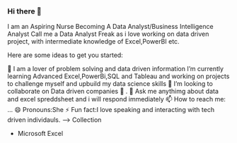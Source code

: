 ### Hi there 👋

I am an Aspiring Nurse Becoming A Data Analyst/Business Intelligence Analyst
Call me a Data Analyst Freak as i love working on data driven project, with intermediate knowledge of Excel,PowerBI etc. 

Here are some ideas to get you started:

🔭 I am a lover of problem solving and data driven information
 I’m currently learning Advanced Excel,PowerBi,SQL and Tableau and working on projects to challenge myself and upbuild my data science skills
👯 I’m looking to collaborate on Data driven companies 
🤔 .
💬 Ask me anythimg about data and excel spreddsheet and i will respond immediately 📫 How to reach me: ...[](www.linkedin.com/in/jeremiah-amarachi-74ba112a7)
😄 Pronouns:She
⚡ Fun fact:I love speaking and interacting with tech driven individauls.
-->
Collection

* Microsoft Excel
